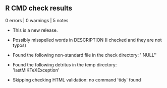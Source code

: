 ## R CMD check results

0 errors | 0 warnings | 5 notes

* This is a new release.

* Possibly misspelled words in DESCRIPTION (I checked and they are not typos)

* Found the following non-standard file in the check directory: ''NULL''

* Found the following detritus in the temp directory: 'lastMiKTeXException'

* Skipping checking HTML validation: no command 'tidy' found
